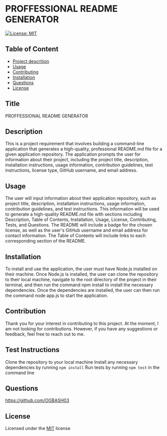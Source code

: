
# PROFFESSIONAL README GENERATOR

[![License: MIT](https://img.shields.io/badge/License-MIT-yellow.svg)](https://opensource.org/licenses/MIT)

## Table of Content
- [Project descrition](#Description)
- [Usage](#Usage)
- [Contributing](#Contributing)
- [Installation](#Installation)
- [Questions](#Questions)
- [License](#License)

## Title
PROFFESSIONAL README GENERATOR

## Description
This is a project requirement that involves building a command-line application that generates a high-quality, professional README.md file for a given application repository. The application prompts the user for information about their project, including the project title, description, installation instructions, usage information, contribution guidelines, test instructions, license type, GitHub username, and email address.

## Usage
The user will input information about their application repository, such as project title, description, installation instructions, usage information, contribution guidelines, and test instructions. This information will be used to generate a high-quality README.md file with sections including Description, Table of Contents, Installation, Usage, License, Contributing, Tests, and Questions. The README will include a badge for the chosen license, as well as the user's GitHub username and email address for contact information. The Table of Contents will include links to each corresponding section of the README.

## Installation
To install and use the application, the user must have Node.js installed on their machine. Once Node.js is installed, the user can clone the repository to their local machine, navigate to the root directory of the project in their terminal, and then run the command npm install to install the necessary dependencies. Once the dependencies are installed, the user can then run the command node app.js to start the application.

## Contribution
Thank you for your interest in contributing to this project. At the moment, I am not looking for contributions. However, if you have any suggestions or feedback, feel free to reach out to me.

## Test Instructions
Clone the repository to your local machine
Install any necessary dependencies by running `npm install`
Run tests by running `npm test` in the command line

## Questions
https://github.com/OGBASH03

## License
Licensed under the [MIT](https://opensource.org/licenses/MIT) license
    
